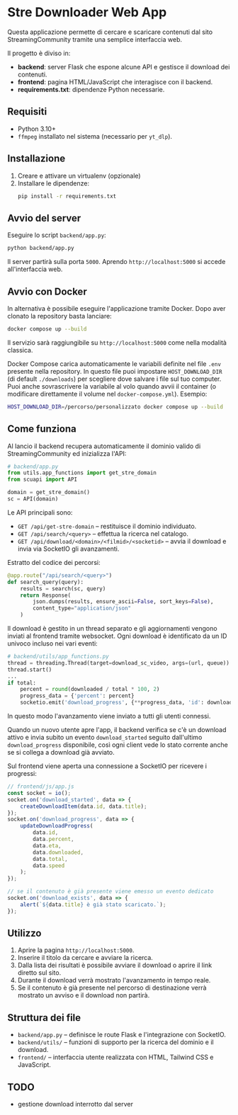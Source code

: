 # Stre Downloader Web App

Questa applicazione permette di cercare e scaricare contenuti dal sito StreamingCommunity tramite una semplice interfaccia web.

Il progetto è diviso in:

- **backend**: server Flask che espone alcune API e gestisce il download dei contenuti.
- **frontend**: pagina HTML/JavaScript che interagisce con il backend.
- **requirements.txt**: dipendenze Python necessarie.

## Requisiti

- Python 3.10+
- `ffmpeg` installato nel sistema (necessario per `yt_dlp`).

## Installazione

1. Creare e attivare un virtualenv (opzionale)
2. Installare le dipendenze:
   ```bash
   pip install -r requirements.txt
   ```

## Avvio del server

Eseguire lo script `backend/app.py`:

```bash
python backend/app.py
```

Il server partirà sulla porta `5000`. Aprendo `http://localhost:5000` si accede all'interfaccia web.

## Avvio con Docker

In alternativa è possibile eseguire l'applicazione tramite Docker. Dopo aver clonato la repository basta lanciare:

```bash
docker compose up --build
```

Il servizio sarà raggiungibile su `http://localhost:5000` come nella modalità classica.

Docker Compose carica automaticamente le variabili definite nel file `.env` presente nella repository.
In questo file puoi impostare `HOST_DOWNLOAD_DIR` (di default `./downloads`) per scegliere dove salvare i file sul tuo computer.
Puoi anche sovrascrivere la variabile al volo quando avvii il container (o modificare direttamente il volume nel `docker-compose.yml`).
Esempio:

```bash
HOST_DOWNLOAD_DIR=/percorso/personalizzato docker compose up --build
```

## Come funziona

Al lancio il backend recupera automaticamente il dominio valido di StreamingCommunity ed inizializza l'API:

```python
# backend/app.py
from utils.app_functions import get_stre_domain
from scuapi import API

domain = get_stre_domain()
sc = API(domain)
```

Le API principali sono:

- `GET /api/get-stre-domain` – restituisce il dominio individuato.
- `GET /api/search/<query>` – effettua la ricerca nel catalogo.
- `GET /api/download/<domain>/<filmid>/<socketid>` – avvia il download e invia via SocketIO gli avanzamenti.

Estratto del codice dei percorsi:

```python
@app.route("/api/search/<query>")
def search_query(query):
    results = search(sc, query)
    return Response(
        json.dumps(results, ensure_ascii=False, sort_keys=False),
        content_type="application/json"
    )
```

Il download è gestito in un thread separato e gli aggiornamenti vengono inviati al frontend tramite websocket. Ogni download è identificato da un ID univoco incluso nei vari eventi:

```python
# backend/utils/app_functions.py
thread = threading.Thread(target=download_sc_video, args=(url, queue))
thread.start()
...
if total:
    percent = round(downloaded / total * 100, 2)
    progress_data = {'percent': percent}
    socketio.emit('download_progress', {**progress_data, 'id': download_id})
```

In questo modo l'avanzamento viene inviato a tutti gli utenti connessi.

Quando un nuovo utente apre l'app, il backend verifica se c'è un download attivo e invia subito un evento `download_started` seguito dall'ultimo `download_progress` disponibile, così ogni client vede lo stato corrente anche se si collega a download già avviato.

Sul frontend viene aperta una connessione a SocketIO per ricevere i progressi:

```javascript
// frontend/js/app.js
const socket = io();
socket.on('download_started', data => {
    createDownloadItem(data.id, data.title);
});
socket.on('download_progress', data => {
    updateDownloadProgress(
        data.id,
        data.percent,
        data.eta,
        data.downloaded,
        data.total,
        data.speed
    );
});

// se il contenuto è già presente viene emesso un evento dedicato
socket.on('download_exists', data => {
    alert(`${data.title} è già stato scaricato.`);
});
```

## Utilizzo

1. Aprire la pagina `http://localhost:5000`.
2. Inserire il titolo da cercare e avviare la ricerca.
3. Dalla lista dei risultati è possibile avviare il download o aprire il link diretto sul sito.
4. Durante il download verrà mostrato l'avanzamento in tempo reale.
5. Se il contenuto è già presente nel percorso di destinazione verrà mostrato un avviso e il download non partirà.

## Struttura dei file

- `backend/app.py` – definisce le route Flask e l'integrazione con SocketIO.
- `backend/utils/` – funzioni di supporto per la ricerca del dominio e il download.
- `frontend/` – interfaccia utente realizzata con HTML, Tailwind CSS e JavaScript.


## TODO

- gestione download interrotto dal server

